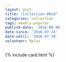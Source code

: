 ```yaml
---
layout: post
title: "Collection #019"
categories: collection
tags: weekly-popular
publish-date: '2016-08-06'
date-since: '2016-07-24'
date-until: '2016-07-30'
volunteer: Rplus
---
```


{% include card.html %}
